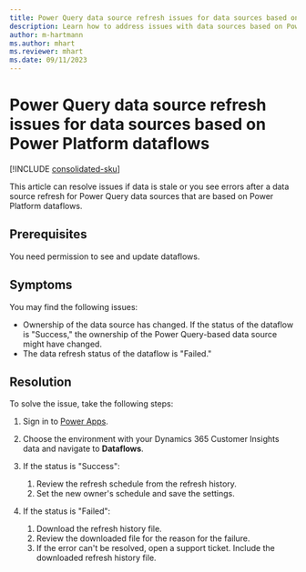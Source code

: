 ```yaml
---
title: Power Query data source refresh issues for data sources based on Power Platform dataflows
description: Learn how to address issues with data sources based on Power Platform dataflows in Dynamics 365 Customer Insights - Data.
author: m-hartmann
ms.author: mhart
ms.reviewer: mhart
ms.date: 09/11/2023
---
```


# Power Query data source refresh issues for data sources based on Power Platform dataflows

[!INCLUDE [consolidated-sku](../../includes/consolidated-sku.md)]

This article can resolve issues if data is stale or you see errors after a data source refresh for Power Query data sources that are based on Power Platform dataflows.

## Prerequisites

You need permission to see and update dataflows.

## Symptoms

You may find the following issues:

- Ownership of the data source has changed. If the status of the dataflow is "Success," the ownership of the Power Query-based data source might have changed.
- The data refresh status of the dataflow is "Failed."

## Resolution

To solve the issue, take the following steps:

1. Sign in to [Power Apps](https://make.powerapps.com).
1. Choose the environment with your Dynamics 365 Customer Insights data and navigate to **Dataflows**.
1. If the status is "Success":

   1. Review the refresh schedule from the refresh history.
   1. Set the new owner's schedule and save the settings.

1. If the status is "Failed":

   1. Download the refresh history file.
   1. Review the downloaded file for the reason for the failure.
   1. If the error can't be resolved, open a support ticket. Include the downloaded refresh history file.
